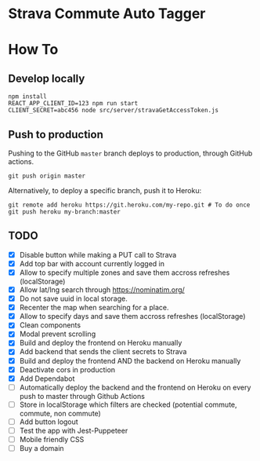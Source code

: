 # Strava Commute Auto Tagger

# How To

## Develop locally

```shell
npm install
REACT_APP_CLIENT_ID=123 npm run start
CLIENT_SECRET=abc456 node src/server/stravaGetAccessToken.js
```

## Push to production

Pushing to the GitHub `master` branch deploys to production, through GitHub actions.

```shell
git push origin master
```

Alternatively, to deploy a specific branch, push it to Heroku:

```shell
git remote add heroku https://git.heroku.com/my-repo.git # To do once
git push heroku my-branch:master
```

## TODO

- [x] Disable button while making a PUT call to Strava
- [x] Add top bar with account currently logged in
- [x] Allow to specify multiple zones and save them accross refreshes (localStorage)
- [x] Allow lat/lng search through https://nominatim.org/
- [x] Do not save uuid in local storage.
- [x] Recenter the map when searching for a place.
- [x] Allow to specify days and save them accross refreshes (localStorage)
- [x] Clean components
- [x] Modal prevent scrolling
- [x] Build and deploy the frontend on Heroku manually
- [x] Add backend that sends the client secrets to Strava
- [x] Build and deploy the frontend AND the backend on Heroku manually
- [x] Deactivate cors in production
- [x] Add Dependabot
- [ ] Automatically deploy the backend and the frontend on Heroku on every push to master through Github Actions
- [ ] Store in localStorage which filters are checked (potential commute, commute, non commute)
- [ ] Add button logout
- [ ] Test the app with Jest-Puppeteer
- [ ] Mobile friendly CSS
- [ ] Buy a domain
